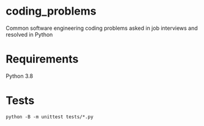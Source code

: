 # coding_problems

Common software engineering coding problems asked in job interviews and resolved in Python

# Requirements

Python 3.8

# Tests

    python -B -m unittest tests/*.py
